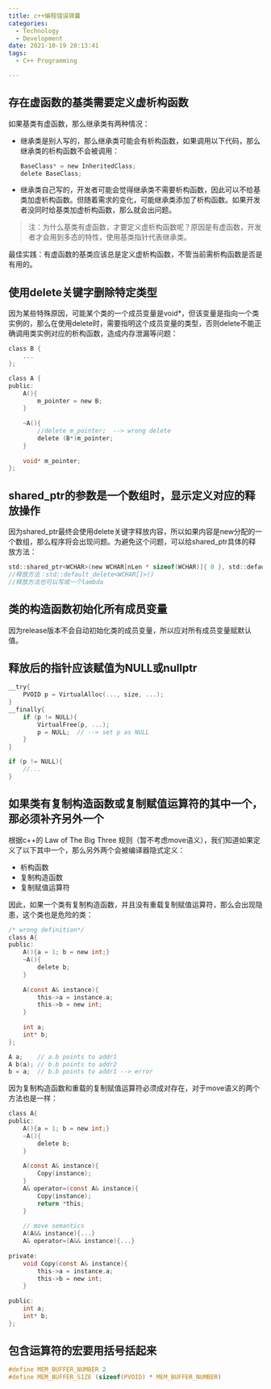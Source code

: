 ```yaml
---
title: c++编程错误锦囊
categories:
  - Technology
  - Development
date: 2021-10-19 20:13:41
tags: 
  - C++ Programming

---
```


## 存在虚函数的基类需要定义虚析构函数

如果基类有虚函数，那么继承类有两种情况：

- 继承类是别人写的，那么继承类可能会有析构函数，如果调用以下代码，那么继承类的析构函数不会被调用：

  ```c
  BaseClass* = new InheritedClass;
  delete BaseClass;
  ```

- 继承类自己写的，开发者可能会觉得继承类不需要析构函数，因此可以不给基类加虚析构函数。但随着需求的变化，可能继承类添加了析构函数。如果开发者没同时给基类加虚析构函数，那么就会出问题。

> 注：为什么基类有虚函数，才要定义虚析构函数呢？原因是有虚函数，开发者才会用到多态的特性，使用基类指针代表继承类。

最佳实践：有虚函数的基类应该总是定义虚析构函数，不管当前需析构函数是否是有用的。

## 使用delete关键字删除特定类型

因为某些特殊原因，可能某个类的一个成员变量是void*，但该变量是指向一个类实例的，那么在使用delete时，需要指明这个成员变量的类型，否则delete不能正确调用类实例对应的析构函数，造成内存泄漏等问题：

```c
class B {
    ...
};

class A {
public:
    A(){
        m_pointer = new B;
    }
    
    ~A(){
        //delete m_pointer;  --> wrong delete
        delete (B*)m_pointer;
    }
    
    void* m_pointer;
};
```

## shared_ptr的参数是一个数组时，显示定义对应的释放操作

因为shared_ptr最终会使用delete关键字释放内容，所以如果内容是new分配的一个数组，那么程序将会出现问题。为避免这个问题，可以给shared_ptr具体的释放方法：

```c
std::shared_ptr<WCHAR>(new WCHAR[nLen * sizeof(WCHAR)]{ 0 }, std::default_delete<WCHAR[]>());
//释放方法：std::default_delete<WCHAR[]>()
//释放方法也可以写成一个lambda
```

## 类的构造函数初始化所有成员变量

因为release版本不会自动初始化类的成员变量，所以应对所有成员变量赋默认值。

## 释放后的指针应该赋值为NULL或nullptr

```c
__try{
    PVOID p = VirtualAlloc(..., size, ...);
}
__finally{
    if (p != NULL){
        VirtualFree(p, ...);
        p = NULL;  // --> set p as NULL
    }
}

if (p != NULL){
    //...
}
```

## 如果类有复制构造函数或复制赋值运算符的其中一个，那必须补齐另外一个

根据c++的 Law of The Big Three 规则（暂不考虑move语义），我们知道如果定义了以下其中一个，那么另外两个会被编译器隐式定义：

- 析构函数
- 复制构造函数
- 复制赋值运算符

因此，如果一个类有复制构造函数，并且没有重载复制赋值运算符，那么会出现隐患，这个类也是危险的类：

```c
/* wrong definition*/ 
class A{
public:
    A(){a = 1; b = new int;}
    ~A(){
        delete b;
    }
    
    A(const A& instance){
        this->a = instance.a;
        this->b = new int;
    }
    
    int a;
    int* b;
};

A a;    // a.b points to addr1
A b(a); // b.b points to addr2
b = a;  // b.b points to addr1 --> error
```

因为复制构造函数和重载的复制赋值运算符必须成对存在，对于move语义的两个方法也是一样：

```c
class A{
public:
    A(){a = 1; b = new int;}
    ~A(){
        delete b;
    }
    
    A(const A& instance){
        Copy(instance);
    }
    A& operator=(const A& instance){
        Copy(instance);
        return *this;
    }
    
    // move semantics
    A(A&& instance){...}
    A& operator=(A&& instance){...}
    
private:
    void Copy(const A& instance){
        this->a = instance.a;
        this->b = new int;
    }
    
public:
    int a;
    int* b;
};
```

## 包含运算符的宏要用括号括起来

```c
#define MEM_BUFFER_NUMBER 2
#define MEM_BUFFER_SIZE (sizeof(PVOID) * MEM_BUFFER_NUMBER)
```

